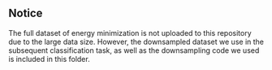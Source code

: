 ## Notice

The full dataset of energy minimization is not uploaded to this repository due to the large data size. However, the downsampled dataset we use in the subsequent classification task, as well as the downsampling code we used is included in this folder.
